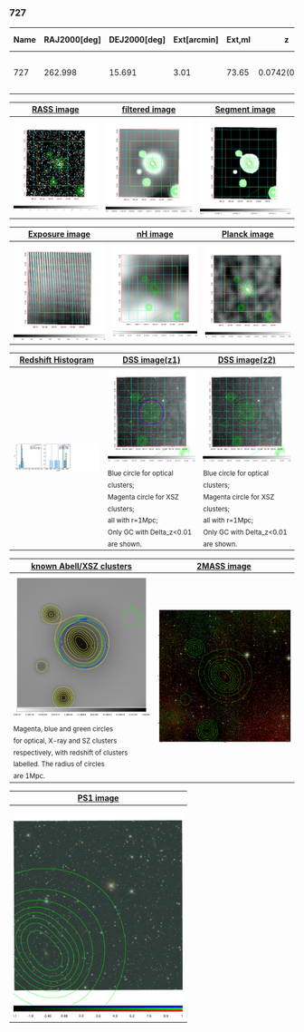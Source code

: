 <div STYLE="page-break-after: always;"></div>

### 727

|Name|RAJ2000[deg]|DEJ2000[deg] |Ext[arcmin]| Ext,ml | z | z_src| C|GC(XSZ,Delta_z<0.01)| GC(OPT,Delta_z<0.01)|GC| R_sig[arcmin] | R500[arcmin] | R500[Mpc]| CRsig[c/s] | CR500[c/s] |L500[1E44 erg/s]|F500[1E-12 erg/s/cm^2]| M500[1E14 Msun]|Tx[keV]|Cnt_sig|Beta|Rc[arcmin]|Comment|Alias|
|---|---|---|---|---|---|------|---|--------|---------|----------|---|---|---|---|---|---|---|---|---|---|---|---|---|---|
|727| 262.998| 15.691| 3.01| 73.65| 0.0742(0.008)| z1, z_xsz| B| PSZ2, Tar| N, W| N, PSZ2, Tar, W| 15.138| 9.941| 0.841| 0.251(0.033)| 0.238(0.031)| 0.552(0.040)| 4.100(0.300)| 1.82(0.07)| 3.17(0.07)| 106.5| 0.798(-0.134+0.131)| 5.857(-1.266+1.105)| -| k379|

|[RASS image](../image/727/727_img.pdf)|[filtered image](../image/727/727_fil.pdf)|[Segment image](../image/727/727_seg.pdf)|
|-------------------|--------------------|-------------------|
| <img src="../image/727/727_img.png" width="300">  | <img src="../image/727/727_fil.png" width="300">   | <img src="../image/727/727_seg.png" width="300">  |

|[Exposure image](../image/727/727_mex.pdf)| [nH image](../image/727/727_nh.pdf)| [Planck image](../image/727/727_p.pdf)|
|-------------------|--------------------|-------------------|
|<img src="../image/727/727_mex.png" width="300">   | <img src="../image/727/727_nh.png" width="300">    | <img src="../image/727/727_p.png" width="300"> |

|[Redshift Histogram](../image/727/727_zg.pdf) | [DSS image(z1)](../image/727/727_dss_z1.pdf)      |  [DSS image(z2)](../image/727/727_dss_z2.pdf)    |
|-------------------|--------------------|-------------------|
|<img src="../image/727/727_zg.png" width="300"> |<img src="../image/727/727_dss_z1.png" width="300"> <sub><br>Blue circle for optical clusters; <br>Magenta circle for XSZ clusters; <br>all with r=1Mpc; <br>Only GC with Delta_z<0.01 are shown. </sub>| <img src="../image/727/727_dss_z2.png" width="300"><sub><br>Blue circle for optical clusters; <br>Magenta circle for XSZ clusters; <br>all with r=1Mpc; <br>Only GC with Delta_z<0.01 are shown. </sub> |

|[known Abell/XSZ clusters](../image/727/727_gc.pdf) | [2MASS image](../image/727/727_2mass.pdf)      |
|-------------------|-------------------|
|<img src=../image/727/727_gc.png width="300"> <br><sub>Magenta, blue and green circles <br>for optical, X-ray and SZ clusters <br>respectively, with redshift of clusters <br>labelled. The radius of circles <br>are 1Mpc.</sub>|<img src="../image/727/727_2mass.png" width="300">  |

|[PS1 image](../image/727/727_ps1.pdf)            |
|-------------------|
| <img src="../image/727/727_ps1.pdf" width="300">  |
